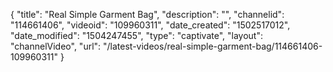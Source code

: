{
    "title": "Real Simple Garment Bag",
    "description": "",
    "channelid": "114661406",
    "videoid": "109960311",
    "date_created": "1502517012",
    "date_modified": "1504247455",
    "type": "captivate",
    "layout": "channelVideo",
    "url": "\/latest-videos\/real-simple-garment-bag\/114661406-109960311"
}